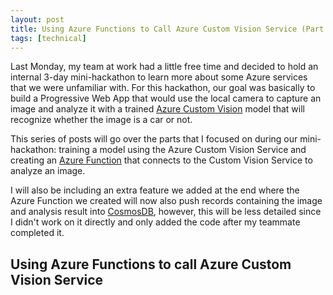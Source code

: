 ```yaml
---
layout: post
title: Using Azure Functions to Call Azure Custom Vision Service (Part 2 - 3)
tags: [technical]
---
```


Last Monday, my team at work had a little free time and decided to hold an internal 3-day mini-hackathon to learn more about some Azure services that we were unfamiliar with. For this hackathon, our goal was basically to build a Progressive Web App that would use the local camera to capture an image and analyze it with a trained [Azure Custom Vision](https://azure.microsoft.com/en-us/services/cognitive-services/custom-vision-service/) model that will recognize whether the image is a car or not.

This series of posts will go over the parts that I focused on during our mini-hackathon: training a model using the Azure Custom Vision Service and creating an [Azure Function](https://azure.microsoft.com/en-us/services/functions/) that connects to the Custom Vision Service to analyze an image.

I will also be including an extra feature we added at the end where the Azure Function we created will now also push records containing the image and analysis result into [CosmosDB](https://azure.microsoft.com/en-us/services/cosmos-db/), however, this will be less detailed since I didn't work on it directly and only added the code after my teammate completed it.

## Using Azure Functions to call Azure Custom Vision Service